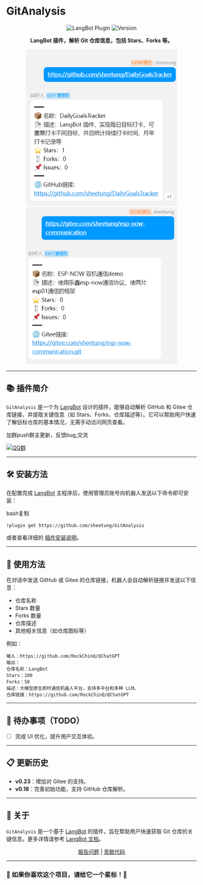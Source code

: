 # GitAnalysis

<p align="center"> <img src="https://img.shields.io/badge/LangBot-Plugin-blue" alt="LangBot Plugin"> <img src="https://img.shields.io/badge/Version-v0.23-green" alt="Version"> </p><p align="center"> <b>LangBot 插件，解析 Git 仓库信息，包括 Stars、Forks 等。</b> </p><p align="center"> <img src="./figs/1.png" alt="GitHub 解析示例" width="400"> <img src="./figs/2.png" alt="Gitee 解析示例" width="400"> </p>

------

## 📚 插件简介

`GitAnalysis` 是一个为 [LangBot](https://github.com/RockChinQ/QChatGPT) 设计的插件，能够自动解析 GitHub 和 Gitee 仓库链接，并提取关键信息（如 Stars、Forks、仓库描述等）。它可以帮助用户快速了解目标仓库的基本情况，无需手动访问网页查看。

加群push群主更新，反馈bug,交流

[![QQ群](https://img.shields.io/badge/QQ群-965312424-green)](https://qm.qq.com/cgi-bin/qm/qr?k=en97YqjfYaLpebd9Nn8gbSvxVrGdIXy2&jump_from=webapi&authKey=41BmkEjbGeJ81jJNdv7Bf5EDlmW8EHZeH7/nktkXYdLGpZ3ISOS7Ur4MKWXC7xIx)

------

## 🛠️ 安装方法

在配置完成 [LangBot](https://github.com/RockChinQ/QChatGPT) 主程序后，使用管理员账号向机器人发送以下命令即可安装：

bash复制

```bash
!plugin get https://github.com/sheetung/GitAnalysis
```

或者查看详细的 [插件安装说明](https://qchatgpt.rockchin.top/develop/plugin-intro.html#插件用法)。

------

## 🚀 使用方法

在对话中发送 GitHub 或 Gitee 的仓库链接，机器人会自动解析链接并发送以下信息：

- 仓库名称
- Stars 数量
- Forks 数量
- 仓库描述
- 其他相关信息（如仓库图标等）

例如：

```plaintext
输入：https://github.com/RockChinQ/QChatGPT  
输出：  
仓库名称：LangBot  
Stars：100  
Forks：50  
描述：大模型原生即时通信机器人平台，支持多平台和多种 LLM。
仓库链接：https://github.com/RockChinQ/QChatGPT
```

------

## 📝 待办事项（TODO）

- [ ] 完成 UI 优化，提升用户交互体验。

------

## 📋 更新历史

- **v0.23**：增加对 Gitee 的支持。
- **v0.18**：完善初始功能，支持 GitHub 仓库解析。

------

## 📝 关于

`GitAnalysis` 是一个基于 [LangBot](https://github.com/RockChinQ/QChatGPT) 的插件，旨在帮助用户快速获取 Git 仓库的关键信息。更多详情请参考 [LangBot 文档](https://qchatgpt.rockchin.top/)。

<p align="center"> <a href="https://github.com/your-repo-url/GitAnalysis/issues">报告问题</a> | <a href="https://github.com/your-repo-url/GitAnalysis/pulls">贡献代码</a> </p>

------

### 🌟 如果你喜欢这个项目，请给它一个星标！🌟